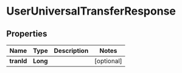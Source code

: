

# UserUniversalTransferResponse


## Properties

| Name | Type | Description | Notes |
|------------ | ------------- | ------------- | -------------|
|**tranId** | **Long** |  |  [optional] |




